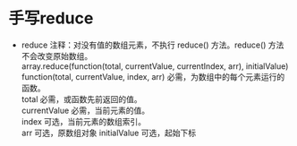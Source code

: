 # 手写reduce
- reduce
    注释：对没有值的数组元素，不执行 reduce() 方法。reduce() 方法不会改变原始数组。  
    array.reduce(function(total, currentValue, currentIndex, arr), initialValue)  
        function(total, currentValue, index, arr) 必需，为数组中的每个元素运行的函数。  
        total	必需，或函数先前返回的值。  
        currentValue	必需，当前元素的值。  
        index	可选，当前元素的数组索引。  
        arr	可选，原数组对象 
        initialValue 可选，起始下标 